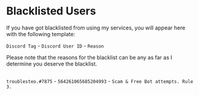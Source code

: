 # Blacklisted Users
If you have got blacklisted from using my services, you will appear here with the following template:

`Discord Tag` - `Discord User ID` - `Reason`

Please note that the reasons for the blacklist can be any as far as I determine you deserve the blacklist.

##
`troublesteo.#7875` - `564261065685204993` - `Scam & Free Bot attempts. Rule 3.` 
